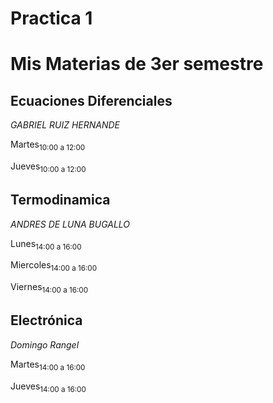 # Practica 1
# Mis Materias de 3er semestre

## Ecuaciones Diferenciales
  
*GABRIEL RUIZ HERNANDE*
 
Martes<sub>10:00 a 12:00  

Jueves<sub>10:00 a 12:00


## Termodinamica
*ANDRES DE LUNA BUGALLO*

Lunes<sub>14:00 a 16:00  

Miercoles<sub>14:00 a 16:00
 
Viernes<sub>14:00 a 16:00  

 

## Electrónica
*Domingo Rangel*
 
Martes<sub>14:00 a 16:00  

Jueves<sub>14:00 a 16:00
